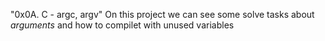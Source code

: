  "0x0A. C - argc, argv"
 On this project we can see some solve tasks about *arguments* and how to compilet with unused variables
